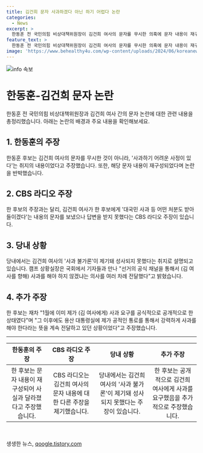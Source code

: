 ```yaml
---
title: 김건희 문자 사과하겠다 아닌 하기 어렵다 논란
categories:
  - News
excerpt: >
  한동훈 전 국민의힘 비상대책위원장이 김건희 여사의 문자를 무시한 의혹에 문자 내용이 재구성되어 실제 내용과 다르다며 반박했다. 그러나 김규완 CBS 논설실장은 김 여사가 한 후보에게 대국민 사과 등 어떤 처분도 받아들이겠다는 내용의 문자를 보냈으며, 이에 대한 답변을 받지 못했다 주장했다. 한 후보 측은 사과를 요구했지만, 당내에서는 김 여사의 사과 불가론이 제기되어 성사되지 못했다고 설명했다.
feature_text: >
  한동훈 전 국민의힘 비상대책위원장이 김건희 여사의 문자를 무시한 의혹에 문자 내용이 재구성되어 실제 내용과 다르다며 반박했다. 그러나 김규완 CBS 논설실장은 김 여사가 한 후보에게 대국민 사과 등 어떤 처분도 받아들이겠다는 내용의 문자를 보냈으며, 이에 대한 답변을 받지 못했다 주장했다. 한 후보 측은 사과를 요구했지만, 당내에서는 김 여사의 사과 불가론이 제기되어 성사되지 못했다고 설명했다.
image: 'https://www.behealthy4u.com/wp-content/uploads/2024/06/koreanews.jpg'
---
```


<p><img src="https://www.behealthy4u.com/wp-content/uploads/2024/06/koreanews.jpg" alt="info 속보" /></p>

<h1 data-ke-size="size26">한동훈-김건희 문자 논란</h1>

<p data-ke-size="size16">한동훈 전 국민의힘 비상대책위원장과 김건희 여사 간의 문자 논란에 대한 관련 내용을 총정리했습니다. 아래는 논란의 배경과 주요 내용을 확인해보세요.</p>

<h2 data-ke-size="size24">1. 한동훈의 주장</h2>

<p data-ke-size="size16">한동훈 후보는 김건희 여사의 문자를 무시한 것이 아니라, '사과하기 어려운 사정이 있다'는 취지의 내용이었다고 주장했습니다. 또한, 해당 문자 내용이 재구성되었다며 논란을 반박했습니다.</p>

<h2 data-ke-size="size24">2. CBS 라디오 주장</h2>

<p data-ke-size="size16">한 후보의 주장과는 달리, 김건희 여사가 한 후보에게 '대국민 사과 등 어떤 처분도 받아들이겠다'는 내용의 문자를 보냈으나 답변을 받지 못했다는 CBS 라디오 주장이 있습니다.</p>

<h2 data-ke-size="size24">3. 당내 상황</h2>

<p data-ke-size="size16">당내에서는 김건희 여사의 '사과 불가론'이 제기돼 성사되지 못했다는 취지로 설명되고 있습니다. 캠프 상황실장은 국회에서 기자들과 만나 "선거의 공식 채널을 통해서 (김 여사를 향해) 사과를 해야 하지 않겠냐는 의사를 여러 차례 전달했다"고 밝혔습니다.</p>

<h2 data-ke-size="size24">4. 추가 주장</h2>

<p data-ke-size="size16">한 후보는 재차 "1월에 이미 제가 (김 여사에게) 사과 요구를 공식적으로 공개적으로 한 상태였다"며 "그 이후에도 용산 대통령실에 제가 공적인 통로를 통해서 강력하게 사과를 해야 한다라는 뜻을 계속 전달하고 있던 상황이었다"고 주장했습니다.</p>

<hr data-ke-size="size22">

<table>
    <thead>
        <tr>
            <th style="text-align: center; height: 17px;"><b>한동훈의 주장</b></th>
            <th style="text-align: center; height: 17px;"><b>CBS 라디오 주장</b></th>
            <th style="text-align: center; height: 17px;"><b>당내 상황</b></th>
            <th style="text-align: center; height: 17px;"><b>추가 주장</b></th>
        </tr>
    </thead>
    <tbody>
        <tr>
            <td style="text-align: center; height: 17px;">한 후보는 문자 내용이 재구성되어 사실과 달라졌다고 주장했습니다.</td>
            <td style="text-align: center; height: 17px;">CBS 라디오는 김건희 여사의 문자 내용에 대한 다른 주장을 제기했습니다.</td>
            <td style="text-align: center; height: 17px;">당내에서는 김건희 여사의 '사과 불가론'이 제기돼 성사되지 못했다는 주장이 있습니다.</td>
            <td style="text-align: center; height: 17px;">한 후보는 공개적으로 김건희 여사에게 사과를 요구했음을 추가적으로 주장했습니다.</td>
        </tr>
    </tbody>
</table>

<p data-ke-size="size16">&nbsp;</p>
생생한 뉴스, <a href="https://qoogle.tistory.com" rel="dofollow">qoogle.tistory.com</a>


